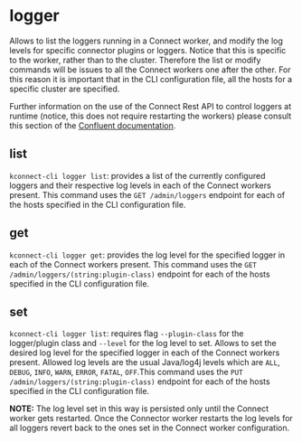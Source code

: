 # logger

Allows to list the loggers running in a Connect worker, and modify the log levels for specific connector plugins or loggers. Notice that this is specific to the worker, rather than to the cluster. Therefore the list or modify commands will be issues to all the Connect workers one after the other. For this reason it is important that in the CLI configuration file, all the hosts for a specific cluster are specified. 

Further information on the use of the Connect Rest API to control loggers at runtime (notice, this does not require restarting the workers) please consult this section of the [Confluent documentation](https://docs.confluent.io/platform/current/connect/logging.html#using-the-kconnect-api).

## list

`kconnect-cli logger list`: provides a list of the currently configured loggers and their respective log levels in each of the Connect workers present. This command uses the `GET /admin/loggers` endpoint for each of the hosts specified in the CLI configuration file.

## get

`kconnect-cli logger get`: provides the log level for the specified logger in each of the Connect workers present. This command uses the `GET /admin/loggers/(string:plugin-class)` endpoint for each of the hosts specified in the CLI configuration file.

## set

`kconnect-cli logger list`: requires flag `--plugin-class` for the logger/plugin class and `--level` for the log level to set. Allows to set the desired log level for the specified logger in each of the Connect workers present. Allowed log levels are the usual Java/log4j levels which are `ALL`, `DEBUG`, `INFO`, `WARN`, `ERROR`, `FATAL`, `OFF`.This command uses the `PUT /admin/loggers/(string:plugin-class)` endpoint for each of the hosts specified in the CLI configuration file.

**NOTE:** The log level set in this way is persisted only until the Connect worker gets restarted. Once the Connector worker restarts the log levels for all loggers revert back to the ones set in the Connect worker configuration.
